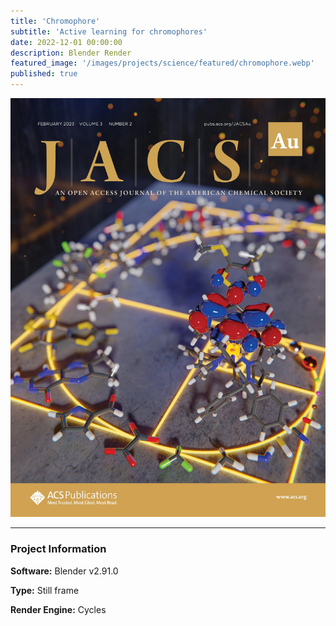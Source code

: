 ```yaml
---
title: 'Chromophore'
subtitle: 'Active learning for chromophores'
date: 2022-12-01 00:00:00
description: Blender Render
featured_image: '/images/projects/science/featured/chromophore.webp'
published: true
---
```


![](/images/projects/science/full_size/chromophore.webp)

---

### Project Information

**Software:** Blender v2.91.0

**Type:** Still frame

**Render Engine:** Cycles
